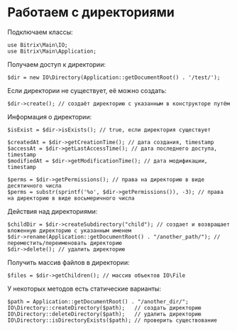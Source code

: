 # Работаем с директориями
Подключаем классы:

    use Bitrix\Main\IO;
    use Bitrix\Main\Application;

Получаем доступ к директории:

    $dir = new IO\Directory(Application::getDocumentRoot() . '/test/');

Если директории не существует, её можно создать:

    $dir->create(); // создаёт директорию с указанным в конструкторе путём

Информация о директории:

    $isExist = $dir->isExists(); // true, если директория существует

    $createdAt = $dir->getCreationTime(); // дата создания, timestamp
    $accessAt = $dir->getLastAccessTime(); // дата последнего доступа, timestamp
    $modifiedAt = $dir->getModificationTime(); // дата модификации, timestamp

    $perms = $dir->getPermissions(); // права на директорию в виде десятичного числа
    $perms = substr(sprintf('%o', $dir->getPermissions()), -3); // права на директорию в виде восьмеричного числа

Действия над директориями:

    $childDir = $dir->createSubdirectory("child"); // создает и возвращает вложенную директорию с указанным именем
    $dir->rename(Application::getDocumentRoot() . "/another_path/"); // переместить/переименовать директорию
    $dir->delete(); // удалить директорию

Получить массив файлов в директории:

    $files = $dir->getChildren(); // массив объектов IO\File

У некоторых методов есть статические варианты:

    $path = Application::getDocumentRoot() . "/another_dir/";
    IO\Directory::createDirectory($path);   // cоздать директорию
    IO\Directory::deleteDirectory($path);   // удалить директорию
    IO\Directory::isDirectoryExists($path); // проверить существование
